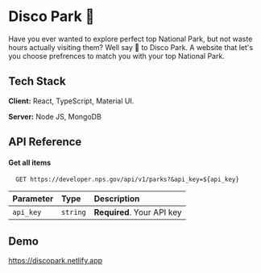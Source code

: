 # Disco Park 🌲

Have you ever wanted to explore perfect top National Park, 
but not waste hours actually visiting them? Well say 👋 to Disco Park. 
A website that let's you choose prefrences to match you with your top 
National Park. 

## Tech Stack

**Client:** React, TypeScript, Material UI.

**Server:** Node JS, MongoDB

## API Reference

#### Get all items

```http
  GET https://developer.nps.gov/api/v1/parks?&api_key=${api_key}
```

| Parameter | Type     | Description                |
| :-------- | :------- | :------------------------- |
| `api_key` | `string` | **Required**. Your API key |

## Demo

https://discopark.netlify.app
